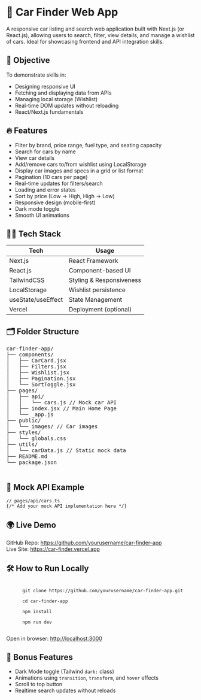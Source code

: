 <body>

  <h1>🚗 Car Finder Web App</h1>
  <p>A responsive car listing and search web application built with Next.js (or React.js), allowing users to search, filter, view details, and manage a wishlist of cars. Ideal for showcasing frontend and API integration skills.</p>

  <h2>🎯 Objective</h2>
  <p>To demonstrate skills in:</p>
  <ul>
    <li>Designing responsive UI</li>
    <li>Fetching and displaying data from APIs</li>
    <li>Managing local storage (Wishlist)</li>
    <li>Real-time DOM updates without reloading</li>
    <li>React/Next.js fundamentals</li>
  </ul>

  <h2>🔥 Features</h2>
  <ul>
    <li>Filter by brand, price range, fuel type, and seating capacity</li>
    <li>Search for cars by name</li>
    <li>View car details</li>
    <li>Add/remove cars to/from wishlist using LocalStorage</li>
    <li>Display car images and specs in a grid or list format</li>
    <li>Pagination (10 cars per page)</li>
    <li>Real-time updates for filters/search</li>
    <li>Loading and error states</li>
    <li>Sort by price (Low → High, High → Low)</li>
    <li>Responsive design (mobile-first)</li>
    <li>Dark mode toggle</li>
    <li>Smooth UI animations</li>
  </ul>

  <h2>🧑‍💻 Tech Stack</h2>
  <table>
    <thead>
      <tr><th>Tech</th><th>Usage</th></tr>
    </thead>
    <tbody>
      <tr><td>Next.js</td><td>React Framework</td></tr>
      <tr><td>React.js</td><td>Component-based UI</td></tr>
      <tr><td>TailwindCSS</td><td>Styling & Responsiveness</td></tr>
      <tr><td>LocalStorage</td><td>Wishlist persistence</td></tr>
      <tr><td>useState/useEffect</td><td>State Management</td></tr>
      <tr><td>Vercel</td><td>Deployment (optional)</td></tr>
    </tbody>
  </table>

  <h2>🗂️ Folder Structure</h2>
  <pre>
car-finder-app/
├── components/
│   ├── CarCard.jsx
│   ├── Filters.jsx
│   ├── Wishlist.jsx
│   ├── Pagination.jsx
│   └── SortToggle.jsx
├── pages/
│   ├── api/
│   │   └── cars.js // Mock car API
│   ├── index.jsx // Main Home Page
│   └── _app.js
├── public/
│   └── images/ // Car images
├── styles/
│   └── globals.css
├── utils/
│   └── carData.js // Static mock data
├── README.md
└── package.json
  </pre>

  <h2>🧪 Mock API Example</h2>
  <div class="code-block">
    <code>// pages/api/cars.ts</code>
    <br />
    <code>{/* Add your mock API implementation here */}</code>
  </div>

  <h2>🌍 Live Demo</h2>
  <p>
    GitHub Repo: <a href="https://github.com/yourusername/car-finder-app" target="_blank">https://github.com/yourusername/car-finder-app</a><br />
    Live Site: <a href="https://car-finder.vercel.app" target="_blank">https://car-finder.vercel.app</a>
  </p>

  <h2>🛠️ How to Run Locally</h2>
  <div class="code-block">
    <code>
      git clone https://github.com/yourusername/car-finder-app.git<br/>
      cd car-finder-app<br/>
      npm install<br/>
      npm run dev
    </code>
  </div>
  <p>Open in browser: <a href="http://localhost:3000" target="_blank">http://localhost:3000</a></p>

  <h2>🌙 Bonus Features</h2>
  <ul>
    <li>Dark Mode toggle (Tailwind <code>dark:</code> class)</li>
    <li>Animations using <code>transition</code>, <code>transform</code>, and <code>hover</code> effects</li>
    <li>Scroll to top button</li>
    <li>Realtime search updates without reloads</li>
  </ul>

</body>
